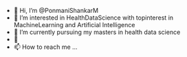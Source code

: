 - 👋 Hi, I’m @PonmaniShankarM
- 👀 I’m interested in HealthDataScience with topinterest in MachineLearning and Artificial Intelligence
- 🌱 I’m currently pursuing my masters in health data science
- 💞️ 
- 📫 How to reach me ...


<!---
PonmaniShankar/PonmaniShankar is a ✨ special ✨ repository because its `README.md` (this file) appears on your GitHub profile.
You can click the Preview link to take a look at your changes.
--->
